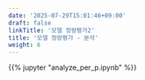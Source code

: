 ```yaml
---
date: '2025-07-29T15:01:46+09:00'
draft: false
linkTitle: '모델 정량평가2'
title: '모델 정량평가 - 분석'
weight: 6
---
```


{{% jupyter "analyze_per_p.ipynb" %}}